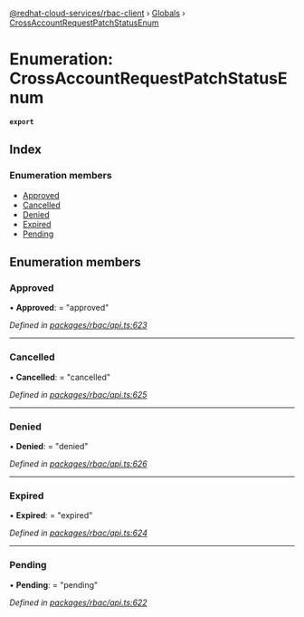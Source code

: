 [@redhat-cloud-services/rbac-client](../README.md) › [Globals](../globals.md) › [CrossAccountRequestPatchStatusEnum](crossaccountrequestpatchstatusenum.md)

# Enumeration: CrossAccountRequestPatchStatusEnum

**`export`** 

## Index

### Enumeration members

* [Approved](crossaccountrequestpatchstatusenum.md#approved)
* [Cancelled](crossaccountrequestpatchstatusenum.md#cancelled)
* [Denied](crossaccountrequestpatchstatusenum.md#denied)
* [Expired](crossaccountrequestpatchstatusenum.md#expired)
* [Pending](crossaccountrequestpatchstatusenum.md#pending)

## Enumeration members

###  Approved

• **Approved**: = "approved"

*Defined in [packages/rbac/api.ts:623](https://github.com/fhlavac/javascript-clients/blob/master/packages/rbac/api.ts#L623)*

___

###  Cancelled

• **Cancelled**: = "cancelled"

*Defined in [packages/rbac/api.ts:625](https://github.com/fhlavac/javascript-clients/blob/master/packages/rbac/api.ts#L625)*

___

###  Denied

• **Denied**: = "denied"

*Defined in [packages/rbac/api.ts:626](https://github.com/fhlavac/javascript-clients/blob/master/packages/rbac/api.ts#L626)*

___

###  Expired

• **Expired**: = "expired"

*Defined in [packages/rbac/api.ts:624](https://github.com/fhlavac/javascript-clients/blob/master/packages/rbac/api.ts#L624)*

___

###  Pending

• **Pending**: = "pending"

*Defined in [packages/rbac/api.ts:622](https://github.com/fhlavac/javascript-clients/blob/master/packages/rbac/api.ts#L622)*
